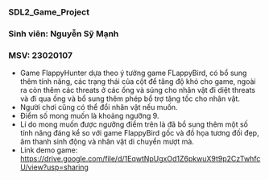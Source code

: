 ### SDL2_Game_Project
### Sinh viên: Nguyễn Sỹ Mạnh 
### MSV: 23020107
  * Game FlappyHunter dựa theo ý tưởng game FLappyBird, có bổ sung thêm tính năng, các trạng thái của cột để tăng độ khó cho game, ngoài ra còn thêm các threats ở các ống và súng cho nhân vật đi diệt threats và đi qua ống và bổ sung thêm phép bổ trợ tăng tốc cho nhân vật. 
  * Người chơi cũng có thể đổi nhân vật nếu muốn.
  * Điểm số mong muốn là khoảng ngưỡng 9.
  * Lí do mong muốn được ngưỡng điểm trên là đã bổ sung thêm một số tính năng đáng kể so với game FlappyBird gốc và đồ họa tương đối đẹp, âm thanh sinh động và nhân vật di chuyển mượt mà.
  * Link demo game: https://drive.google.com/file/d/1EqwtNpUgxOd1Z6pkwuX9t9p2CzTwhfcU/view?usp=sharing

